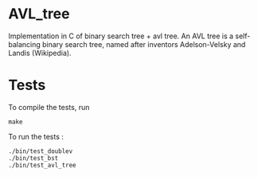 # AVL_tree
 Implementation in C of binary search tree + avl tree.
 An AVL tree is a self-balancing binary search tree, named after inventors Adelson-Velsky and Landis (Wikipedia).

# Tests

To compile the tests, run
```
make
```

To run the tests :
```
./bin/test_doublev
./bin/test_bst
./bin/test_avl_tree
```
